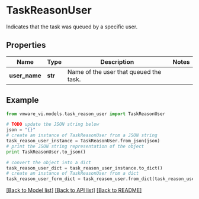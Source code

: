 # TaskReasonUser

Indicates that the task was queued by a specific user. 

## Properties
Name | Type | Description | Notes
------------ | ------------- | ------------- | -------------
**user_name** | **str** | Name of the user that queued the task.  | 

## Example

```python
from vmware_vi.models.task_reason_user import TaskReasonUser

# TODO update the JSON string below
json = "{}"
# create an instance of TaskReasonUser from a JSON string
task_reason_user_instance = TaskReasonUser.from_json(json)
# print the JSON string representation of the object
print TaskReasonUser.to_json()

# convert the object into a dict
task_reason_user_dict = task_reason_user_instance.to_dict()
# create an instance of TaskReasonUser from a dict
task_reason_user_form_dict = task_reason_user.from_dict(task_reason_user_dict)
```
[[Back to Model list]](../README.md#documentation-for-models) [[Back to API list]](../README.md#documentation-for-api-endpoints) [[Back to README]](../README.md)


